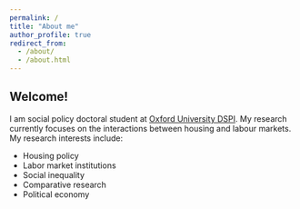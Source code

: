```yaml
---
permalink: /
title: "About me"
author_profile: true
redirect_from: 
  - /about/
  - /about.html
---
```

Welcome! 
------
I am social policy doctoral student at [Oxford University DSPI](https://www.spi.ox.ac.uk/). My research currently focuses on the interactions between housing and labour markets. 
My research interests include:
- Housing policy
- Labor market institutions
- Social inequality
- Comparative research
- Political economy
 

